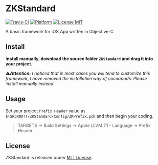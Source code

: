 # ZKStandard


[![Travis-CI](https://travis-ci.org/mushank/ZKStandard.svg?branch=master)](https://travis-ci.org/mushank/ZKStandard) [![Platform](https://img.shields.io/badge/platform-iOS-lightgrey.svg)](http://www.apple.com/ios) [![License MIT](https://img.shields.io/badge/license-MIT-blue.svg)](https://github.com/mushank/ZKStandard/blob/master/LICENSE)

A basic framework for iOS App written in Objective-C

## Install

**Install manually, download the source folder `ZKStandard` and drag it into your project.**

⚠️***Attention:*** *I noticed that in most cases you will tend to customize this framework, I have removed the installation way of cocoapods. Please install manually instead*

## Usage

Set your project `Prefix Header` value as `$(SRCROOT)/ZKStandard/Config/ZKPrefix.pch` and then begin your coding.

> TARGETS -> Build Settings -> Apple LLVM 7.1 - Language -> Prefix Header

## License

ZKStandard is released under [MIT License](https://github.com/mushank/ZKStandard/blob/master/LICENSE).